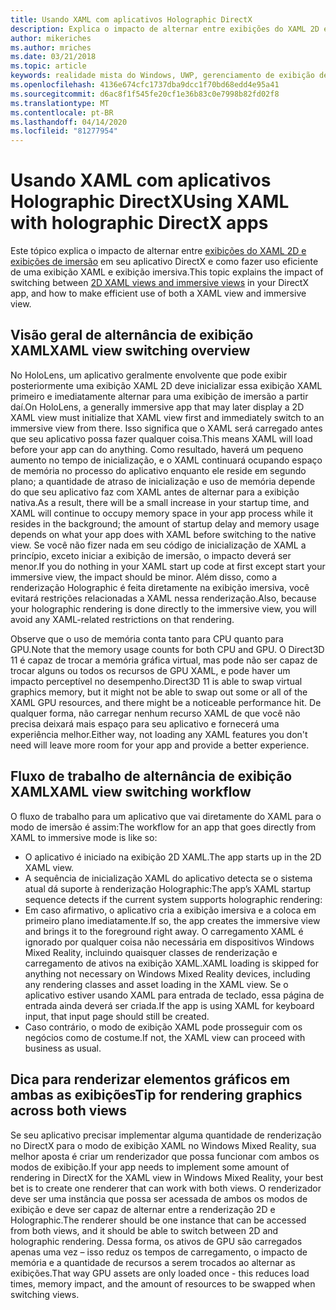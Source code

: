```yaml
---
title: Usando XAML com aplicativos Holographic DirectX
description: Explica o impacto de alternar entre exibições do XAML 2D e exibições de imersão em seu aplicativo DirectX e como fazer uso eficiente de uma exibição XAML e de imersão.
author: mikeriches
ms.author: mriches
ms.date: 03/21/2018
ms.topic: article
keywords: realidade mista do Windows, UWP, gerenciamento de exibição de aplicativo, XAML, teclado, passo a passos, DirectX
ms.openlocfilehash: 4136e674cfc1737dba9dcc1f70bd68edd4e95a41
ms.sourcegitcommit: d6ac8f1f545fe20cf1e36b83c0e7998b82fd02f8
ms.translationtype: MT
ms.contentlocale: pt-BR
ms.lasthandoff: 04/14/2020
ms.locfileid: "81277954"
---
```

# <a name="using-xaml-with-holographic-directx-apps"></a><span data-ttu-id="2766d-104">Usando XAML com aplicativos Holographic DirectX</span><span class="sxs-lookup"><span data-stu-id="2766d-104">Using XAML with holographic DirectX apps</span></span>

<span data-ttu-id="2766d-105">Este tópico explica o impacto de alternar entre [exibições do XAML 2D e exibições de imersão](app-views.md) em seu aplicativo DirectX e como fazer uso eficiente de uma exibição XAML e exibição imersiva.</span><span class="sxs-lookup"><span data-stu-id="2766d-105">This topic explains the impact of switching between [2D XAML views and immersive views](app-views.md) in your DirectX app, and how to make efficient use of both a XAML view and immersive view.</span></span>

## <a name="xaml-view-switching-overview"></a><span data-ttu-id="2766d-106">Visão geral de alternância de exibição XAML</span><span class="sxs-lookup"><span data-stu-id="2766d-106">XAML view switching overview</span></span>

<span data-ttu-id="2766d-107">No HoloLens, um aplicativo geralmente envolvente que pode exibir posteriormente uma exibição XAML 2D deve inicializar essa exibição XAML primeiro e imediatamente alternar para uma exibição de imersão a partir daí.</span><span class="sxs-lookup"><span data-stu-id="2766d-107">On HoloLens, a generally immersive app that may later display a 2D XAML view must initialize that XAML view first and immediately switch to an immersive view from there.</span></span> <span data-ttu-id="2766d-108">Isso significa que o XAML será carregado antes que seu aplicativo possa fazer qualquer coisa.</span><span class="sxs-lookup"><span data-stu-id="2766d-108">This means XAML will load before your app can do anything.</span></span> <span data-ttu-id="2766d-109">Como resultado, haverá um pequeno aumento no tempo de inicialização, e o XAML continuará ocupando espaço de memória no processo do aplicativo enquanto ele reside em segundo plano; a quantidade de atraso de inicialização e uso de memória depende do que seu aplicativo faz com XAML antes de alternar para a exibição nativa.</span><span class="sxs-lookup"><span data-stu-id="2766d-109">As a result, there will be a small increase in your startup time, and XAML will continue to occupy memory space in your app process while it resides in the background; the amount of startup delay and memory usage depends on what your app does with XAML before switching to the native view.</span></span> <span data-ttu-id="2766d-110">Se você não fizer nada em seu código de inicialização de XAML a princípio, exceto iniciar a exibição de imersão, o impacto deverá ser menor.</span><span class="sxs-lookup"><span data-stu-id="2766d-110">If you do nothing in your XAML start up code at first except start your immersive view, the impact should be minor.</span></span> <span data-ttu-id="2766d-111">Além disso, como a renderização Holographic é feita diretamente na exibição imersiva, você evitará restrições relacionadas a XAML nessa renderização.</span><span class="sxs-lookup"><span data-stu-id="2766d-111">Also, because your holographic rendering is done directly to the immersive view, you will avoid any XAML-related restrictions on that rendering.</span></span>

<span data-ttu-id="2766d-112">Observe que o uso de memória conta tanto para CPU quanto para GPU.</span><span class="sxs-lookup"><span data-stu-id="2766d-112">Note that the memory usage counts for both CPU and GPU.</span></span> <span data-ttu-id="2766d-113">O Direct3D 11 é capaz de trocar a memória gráfica virtual, mas pode não ser capaz de trocar alguns ou todos os recursos de GPU XAML, e pode haver um impacto perceptível no desempenho.</span><span class="sxs-lookup"><span data-stu-id="2766d-113">Direct3D 11 is able to swap virtual graphics memory, but it might not be able to swap out some or all of the XAML GPU resources, and there might be a noticeable performance hit.</span></span> <span data-ttu-id="2766d-114">De qualquer forma, não carregar nenhum recurso XAML de que você não precisa deixará mais espaço para seu aplicativo e fornecerá uma experiência melhor.</span><span class="sxs-lookup"><span data-stu-id="2766d-114">Either way, not loading any XAML features you don't need will leave more room for your app and provide a better experience.</span></span>

## <a name="xaml-view-switching-workflow"></a><span data-ttu-id="2766d-115">Fluxo de trabalho de alternância de exibição XAML</span><span class="sxs-lookup"><span data-stu-id="2766d-115">XAML view switching workflow</span></span>

<span data-ttu-id="2766d-116">O fluxo de trabalho para um aplicativo que vai diretamente do XAML para o modo de imersão é assim:</span><span class="sxs-lookup"><span data-stu-id="2766d-116">The workflow for an app that goes directly from XAML to immersive mode is like so:</span></span>
* <span data-ttu-id="2766d-117">O aplicativo é iniciado na exibição 2D XAML.</span><span class="sxs-lookup"><span data-stu-id="2766d-117">The app starts up in the 2D XAML view.</span></span>
* <span data-ttu-id="2766d-118">A sequência de inicialização XAML do aplicativo detecta se o sistema atual dá suporte à renderização Holographic:</span><span class="sxs-lookup"><span data-stu-id="2766d-118">The app’s XAML startup sequence detects if the current system supports holographic rendering:</span></span>
* <span data-ttu-id="2766d-119">Em caso afirmativo, o aplicativo cria a exibição imersiva e a coloca em primeiro plano imediatamente.</span><span class="sxs-lookup"><span data-stu-id="2766d-119">If so, the app creates the immersive view and brings it to the foreground right away.</span></span> <span data-ttu-id="2766d-120">O carregamento XAML é ignorado por qualquer coisa não necessária em dispositivos Windows Mixed Reality, incluindo quaisquer classes de renderização e carregamento de ativos na exibição XAML.</span><span class="sxs-lookup"><span data-stu-id="2766d-120">XAML loading is skipped for anything not necessary on Windows Mixed Reality devices, including any rendering classes and asset loading in the XAML view.</span></span> <span data-ttu-id="2766d-121">Se o aplicativo estiver usando XAML para entrada de teclado, essa página de entrada ainda deverá ser criada.</span><span class="sxs-lookup"><span data-stu-id="2766d-121">If the app is using XAML for keyboard input, that input page should still be created.</span></span>
* <span data-ttu-id="2766d-122">Caso contrário, o modo de exibição XAML pode prosseguir com os negócios como de costume.</span><span class="sxs-lookup"><span data-stu-id="2766d-122">If not, the XAML view can proceed with business as usual.</span></span>

## <a name="tip-for-rendering-graphics-across-both-views"></a><span data-ttu-id="2766d-123">Dica para renderizar elementos gráficos em ambas as exibições</span><span class="sxs-lookup"><span data-stu-id="2766d-123">Tip for rendering graphics across both views</span></span>

<span data-ttu-id="2766d-124">Se seu aplicativo precisar implementar alguma quantidade de renderização no DirectX para o modo de exibição XAML no Windows Mixed Reality, sua melhor aposta é criar um renderizador que possa funcionar com ambos os modos de exibição.</span><span class="sxs-lookup"><span data-stu-id="2766d-124">If your app needs to implement some amount of rendering in DirectX for the XAML view in Windows Mixed Reality, your best bet is to create one renderer that can work with both views.</span></span> <span data-ttu-id="2766d-125">O renderizador deve ser uma instância que possa ser acessada de ambos os modos de exibição e deve ser capaz de alternar entre a renderização 2D e Holographic.</span><span class="sxs-lookup"><span data-stu-id="2766d-125">The renderer should be one instance that can be accessed from both views, and it should be able to switch between 2D and holographic rendering.</span></span> <span data-ttu-id="2766d-126">Dessa forma, os ativos de GPU são carregados apenas uma vez – isso reduz os tempos de carregamento, o impacto de memória e a quantidade de recursos a serem trocados ao alternar as exibições.</span><span class="sxs-lookup"><span data-stu-id="2766d-126">That way GPU assets are only loaded once - this reduces load times, memory impact, and the amount of resources to be swapped when switching views.</span></span>
